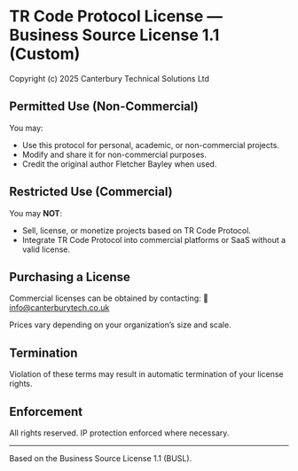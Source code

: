 # TR Code Protocol License — Business Source License 1.1 (Custom)

Copyright (c) 2025 Canterbury Technical Solutions Ltd

## Permitted Use (Non-Commercial)

You may:
- Use this protocol for personal, academic, or non-commercial projects.
- Modify and share it for non-commercial purposes.
- Credit the original author Fletcher Bayley when used.

## Restricted Use (Commercial)

You may **NOT**:
- Sell, license, or monetize projects based on TR Code Protocol.
- Integrate TR Code Protocol into commercial platforms or SaaS without a valid license.

## Purchasing a License

Commercial licenses can be obtained by contacting:
📧 info@canterburytech.co.uk

Prices vary depending on your organization’s size and scale.

## Termination

Violation of these terms may result in automatic termination of your license rights.

## Enforcement

All rights reserved. IP protection enforced where necessary.

---

Based on the Business Source License 1.1 (BUSL).

